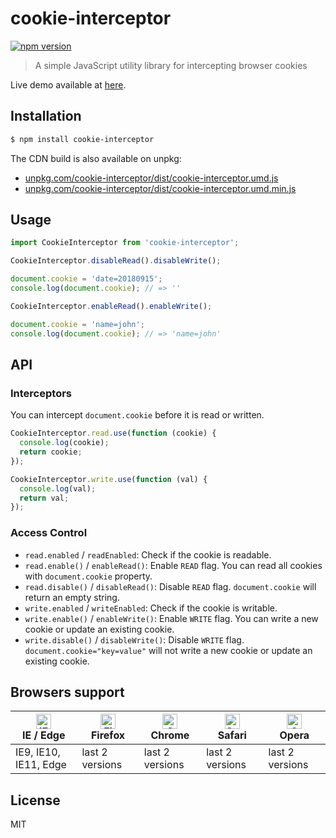 # cookie-interceptor

[![npm version](https://img.shields.io/npm/v/cookie-interceptor.svg)](https://www.npmjs.com/package/cookie-interceptor)

> A simple JavaScript utility library for intercepting browser cookies

Live demo available at
[here](https://keqingrong.github.io/cookie-interceptor/example/).

## Installation

```sh
$ npm install cookie-interceptor
```

The CDN build is also available on unpkg:

- [unpkg.com/cookie-interceptor/dist/cookie-interceptor.umd.js](https://unpkg.com/cookie-interceptor/dist/cookie-interceptor.umd.js)
- [unpkg.com/cookie-interceptor/dist/cookie-interceptor.umd.min.js](https://unpkg.com/cookie-interceptor/dist/cookie-interceptor.umd.min.js)

## Usage

```js
import CookieInterceptor from 'cookie-interceptor';

CookieInterceptor.disableRead().disableWrite();

document.cookie = 'date=20180915';
console.log(document.cookie); // => ''

CookieInterceptor.enableRead().enableWrite();

document.cookie = 'name=john';
console.log(document.cookie); // => 'name=john'
```

## API

### Interceptors

You can intercept `document.cookie` before it is read or written.

```js
CookieInterceptor.read.use(function (cookie) {
  console.log(cookie);
  return cookie;
});

CookieInterceptor.write.use(function (val) {
  console.log(val);
  return val;
});
```

### Access Control

- `read.enabled` / `readEnabled`: Check if the cookie is readable.
- `read.enable()` / `enableRead()`: Enable `READ` flag. You can read all cookies
  with `document.cookie` property.
- `read.disable()` / `disableRead()`: Disable `READ` flag. `document.cookie`
  will return an empty string.
- `write.enabled` / `writeEnabled`: Check if the cookie is writable.
- `write.enable()` / `enableWrite()`: Enable `WRITE` flag. You can write a new
  cookie or update an existing cookie.
- `write.disable()` / `disableWrite()`: Disable `WRITE` flag. 
  `document.cookie="key=value"` will not write a new cookie or update an 
  existing cookie.

## Browsers support

| [<img src="https://raw.githubusercontent.com/alrra/browser-logos/master/src/edge/edge_48x48.png" alt="IE / Edge" width="24px" height="24px" />](http://godban.github.io/browsers-support-badges/)</br>IE / Edge | [<img src="https://raw.githubusercontent.com/alrra/browser-logos/master/src/firefox/firefox_48x48.png" alt="Firefox" width="24px" height="24px" />](http://godban.github.io/browsers-support-badges/)</br>Firefox | [<img src="https://raw.githubusercontent.com/alrra/browser-logos/master/src/chrome/chrome_48x48.png" alt="Chrome" width="24px" height="24px" />](http://godban.github.io/browsers-support-badges/)</br>Chrome | [<img src="https://raw.githubusercontent.com/alrra/browser-logos/master/src/safari/safari_48x48.png" alt="Safari" width="24px" height="24px" />](http://godban.github.io/browsers-support-badges/)</br>Safari | [<img src="https://raw.githubusercontent.com/alrra/browser-logos/master/src/opera/opera_48x48.png" alt="Opera" width="24px" height="24px" />](http://godban.github.io/browsers-support-badges/)</br>Opera |
| --------- | --------- | --------- | --------- | --------- |
| IE9, IE10, IE11, Edge| last 2 versions| last 2 versions| last 2 versions| last 2 versions

## License

MIT

